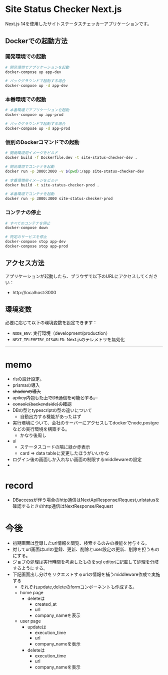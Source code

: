 # Site Status Checker Next.js

Next.js 14を使用したサイトステータスチェッカーアプリケーションです。

## Dockerでの起動方法

### 開発環境での起動

```bash
# 開発環境でアプリケーションを起動
docker-compose up app-dev

# バックグラウンドで起動する場合
docker-compose up -d app-dev
```

### 本番環境での起動

```bash
# 本番環境でアプリケーションを起動
docker-compose up app-prod

# バックグラウンドで起動する場合
docker-compose up -d app-prod
```

### 個別のDockerコマンドでの起動

```bash
# 開発環境用イメージをビルド
docker build -f Dockerfile.dev -t site-status-checker-dev .

# 開発環境でコンテナを起動
docker run -p 3000:3000 -v $(pwd):/app site-status-checker-dev

# 本番環境用イメージをビルド
docker build -t site-status-checker-prod .

# 本番環境でコンテナを起動
docker run -p 3000:3000 site-status-checker-prod
```

### コンテナの停止

```bash
# すべてのコンテナを停止
docker-compose down

# 特定のサービスを停止
docker-compose stop app-dev
docker-compose stop app-prod
```

## アクセス方法

アプリケーションが起動したら、ブラウザで以下のURLにアクセスしてください：

- http://localhost:3000

## 環境変数

必要に応じて以下の環境変数を設定できます：

- `NODE_ENV`: 実行環境（development/production）
- `NEXT_TELEMETRY_DISABLED`: Next.jsのテレメトリを無効化

---

# memo

- rlsの設計設定。
- prismaの導入
- ~~shadcnの導入~~
- ~~apikey内包した上でDB通信を可能とする。~~
- ~~console(backendside)の確認~~
- DBの型とtypescriptの型の違いについて
  - 自動出力する機能があったはず
- 実行環境について、会社のサーバーにアクセスしてdockerでnode,postgreなどの実行環境を構築する。
  - かなり後周し
- ui
  - ステータスコードの隣に緑か赤表示
  - card => data tableに変更したほうがいいかな
- ログイン後の画面しか入れない画面の制限するmiddlewareの設定
- 
# record
- DBaccessが伴う場合のhttp通信はNextApiResponse/Request,urlstatusを確認するときのhttp通信はNextResponse/Request

# 今後
- 初期画面は登録したurl情報を閲覧、検索するのみの機能を付与する。
- 対してurl画面はurlの登録、更新、削除とuser設定の更新、削除を担うものにする。
- ジョブの処理は実行時間を考慮したものをsql editorに記載して処理を分岐するようにする。
- 下記画面出し分けをリクエストするurlの情報を補うmiddleware作成で実施する
  - それぞれupdate,deleteのformコンポーネントも作成する。
  - home page
    - deleteは
      - created_at
      - url
      - company_nameを表示
  - user page
    - updateは
      - execution_time
      - url
      - company_nameを表示
    - deleteは
      - execution_time
      - url
      - company_nameを表示

